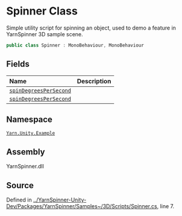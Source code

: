 <!-- This file was generated by a tool. Do not edit this file by hand. -->

# Spinner Class
Simple utility script for spinning an object, used to demo a feature in YarnSpinner 3D sample scene.

```csharp
public class Spinner : MonoBehaviour, MonoBehaviour
```



## Fields
|Name|Description|
|:---|:---|
|[`spinDegreesPerSecond`](/api/csharp/yarn.unity.example/spinner.spindegreespersecond.md)||
|[`spinDegreesPerSecond`](/api/csharp/yarn.unity.example/spinner.spindegreespersecond.md)||
## Namespace
[`Yarn.Unity.Example`](/api/csharp/yarn.unity.example/README.md)

## Assembly
YarnSpinner.dll

## Source
Defined in [../YarnSpinner-Unity-Dev/Packages/YarnSpinner/Samples~/3D/Scripts/Spinner.cs](https://github.com/YarnSpinnerTool/YarnSpinner-Unity//blob/develop/Samples~/3D/Scripts/Spinner.cs#L7), line 7.
